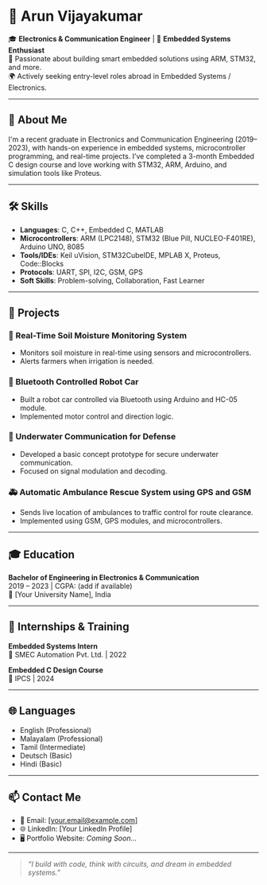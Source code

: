 # 👋 Arun Vijayakumar

🎓 **Electronics & Communication Engineer** | 🔧 **Embedded Systems Enthusiast**  
📍 Passionate about building smart embedded solutions using ARM, STM32, and more.  
🌍 Actively seeking entry-level roles abroad in Embedded Systems / Electronics.

---

## 🚀 About Me

I'm a recent graduate in Electronics and Communication Engineering (2019–2023), with hands-on experience in embedded systems, microcontroller programming, and real-time projects. I’ve completed a 3-month Embedded C design course and love working with STM32, ARM, Arduino, and simulation tools like Proteus.

---

## 🛠️ Skills

- **Languages**: C, C++, Embedded C, MATLAB  
- **Microcontrollers**: ARM (LPC2148), STM32 (Blue Pill, NUCLEO-F401RE), Arduino UNO, 8085  
- **Tools/IDEs**: Keil uVision, STM32CubeIDE, MPLAB X, Proteus, Code::Blocks  
- **Protocols**: UART, SPI, I2C, GSM, GPS  
- **Soft Skills**: Problem-solving, Collaboration, Fast Learner

---

## 📁 Projects

### 🌱 Real-Time Soil Moisture Monitoring System
- Monitors soil moisture in real-time using sensors and microcontrollers.
- Alerts farmers when irrigation is needed.

### 🚗 Bluetooth Controlled Robot Car
- Built a robot car controlled via Bluetooth using Arduino and HC-05 module.
- Implemented motor control and direction logic.

### 🌊 Underwater Communication for Defense
- Developed a basic concept prototype for secure underwater communication.
- Focused on signal modulation and decoding.

### 🚑 Automatic Ambulance Rescue System using GPS and GSM
- Sends live location of ambulances to traffic control for route clearance.
- Implemented using GSM, GPS modules, and microcontrollers.

---

## 🎓 Education

**Bachelor of Engineering in Electronics & Communication**  
2019 – 2023 | CGPA: (add if available)  
📍 [Your University Name], India

---

## 💼 Internships & Training

**Embedded Systems Intern**  
📍 SMEC Automation Pvt. Ltd. | 2022

**Embedded C Design Course**  
📍 IPCS | 2024

---

## 🌐 Languages

- English (Professional)  
- Malayalam (Professional)  
- Tamil (Intermediate)  
- Deutsch (Basic)  
- Hindi (Basic)

---

## 📫 Contact Me

- 📧 Email: [your.email@example.com]  
- 🌐 LinkedIn: [Your LinkedIn Profile]  
- 🖥️ Portfolio Website: *Coming Soon...*

---

> *“I build with code, think with circuits, and dream in embedded systems.”*
